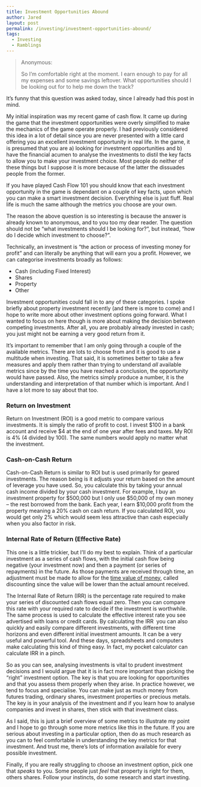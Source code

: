 ```yaml
---
title: Investment Opportunities Abound
author: Jared
layout: post
permalink: /investing/investment-opportunities-abound/
tags:
  - Investing
  - Ramblings
---
```

> Anonymous:
> 
> So I’m comfortable right at the moment. I earn enough to pay for all my expenses and some savings leftover. What opportunities should I be looking out for to help me down the track?

It’s funny that this question was asked today, since I already had this post in mind.

My initial inspiration was my recent game of cash flow. It came up during the game that the investment opportunities were overly simplified to make the mechanics of the game operate properly. I had previously considered this idea in a lot of detail since you are never presented with a little card offering you an excellent investment opportunity in real life. In the game, it is presumed that you are a) looking for investment opportunities and b) have the financial acumen to analyse the investments to distil the key facts to allow you to make your investment choice. Most people do neither of these things but I suppose it is more because of the latter the dissuades people from the former.

If you have played Cash Flow 101 you should know that each investment opportunity in the game is dependant on a couple of key facts, upon which you can make a smart investment decision. Everything else is just fluff. Real life is much the same although the metrics you choose are your own.

The reason the above question is so interesting is because the answer is already known to anonymous, and to you too my dear reader. The question should not be “what investments should I be looking for?”, but instead, “how do I decide which investment to choose?”.

Technically, an investment is “<span>the action or process of investing money for profit” and can literally be anything that will earn you a profit. However, we can categorise investments broadly as follows:</span>

  * <span>Cash (including Fixed Interest)</span>
  * <span>Shares</span>
  * <span>Property</span>
  * <span>Other</span>

<span>Investment opportunities could fall in to any of these categories. I spoke briefly about property investment recently (and there is more to come) and I hope to write more about other investment options going forward. What I wanted to focus on here though is more about making the decision between competing investments. After all, you are probably already invested in cash; you just might not be earning a very good return from it.</span>

<span>It’s important to remember that I am only going through a couple of the available metrics. There are lots to choose from and it is good to use a multitude when investing. That said, it is sometimes better to take a few measures and apply them rather than trying to understand <em>all</em> available metrics since by the time you have reached a conclusion, the opportunity would have passed. Also, the metrics simply produce a number, it is the understanding and interpretation of that number which is important. And I have a lot more to say about that too.</span>

### <span>Return on Investment</span>

<span>Return on Investment (ROI) is a good metric to compare various investments. It is simply the ratio of profit to cost. I invest $100 in a bank account and receive $4 at the end of one year after fees and taxes. My ROI is 4% (4 divided by 100). The same numbers would apply no matter what the investment.</span>

### <span>Cash-on-Cash Return</span>

<span>Cash-on-Cash Return is similar to ROI but is used primarily for geared investments. The reason being is it adjusts your return based on the amount of leverage you have used. So, you calculate this by taking your annual cash income divided by your cash investment. For example, I buy an investment property for $500,000 but I only use $50,000 of my own money &#8211; the rest borrowed from the bank. Each year, I earn $10,000 profit from the property meaning a 20% cash on cash return. If you calculated ROI, you would get only 2% which would seem less attractive than cash especially when you also factor in risk.</span>

### <span>Internal Rate of Return (Effective Rate)</span>

This one is a little trickier, but I’ll do my best to explain. Think of a particular investment as a series of cash flows, with the initial cash flow being negative (your investment now) and then a payment (or series of repayments) in the future. As those payments are received through time, an adjustment must be made to allow for the [time value of money][1], called discounting since the value will be lower than the actual amount received.

The Internal Rate of Return (IRR) is the percentage rate required to make your series of discounted cash flows equal zero. Then you can compare this rate with your required rate to decide if the investment is worthwhile. The same process is used to calculate the effective interest rate you see advertised with loans or credit cards. By calculating the IRR  you can also quickly and easily compare different investments, with different time horizons and even different initial investment amounts. It can be a very useful and powerful tool. And these days, spreadsheets and computers make calculating this kind of thing easy. In fact, my pocket calculator can calculate IRR in a pinch.

So as you can see, analysing investments is vital to prudent investment decisions and I would argue that it is in fact more important than picking the “right” investment option. The key is that you are looking for opportunities and that you assess them properly when they arise. In practice however, we tend to focus and specialise. You can make just as much money from futures trading, ordinary shares, investment properties or precious metals. The key is in your analysis of the investment and if you learn how to analyse companies and invest in shares, then stick with that investment class.

As I said, this is just a brief overview of some metrics to illustrate my point and I hope to go through some more metrics like this in the future. If you are serious about investing in a particular option, then do as much research as you can to feel comfortable in understanding the key metrics for that investment. And trust me, there’s lots of information available for every possible investment.

Finally, if you are really struggling to choose an investment option, pick one that *speaks* to you. Some people just *feel* that property is right for them, others shares. Follow your instincts, do some research and start investing.

 [1]: http://jaredtlsmith.tumblr.com/post/72848668169/time-value-of-money
